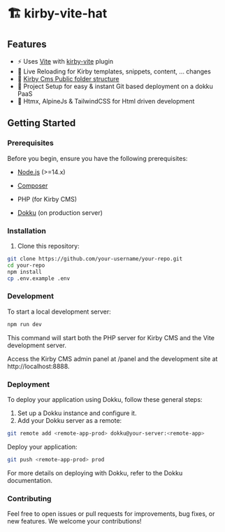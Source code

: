 # 🏗️ kirby-vite-hat

## Features

- ⚡️ Uses [Vite](https://vitejs.dev/) with [kirby-vite](https://github.com/arnoson/kirby-vite) plugin
- 🔄 Live Reloading for Kirby templates, snippets, content, ... changes
- 📂 [Kirby Cms Public folder structure](https://getkirby.com/docs/guide/configuration#custom-folder-setup__public-folder-setup)
- 🐋 Project Setup for easy & instant Git based deployment on a dokku PaaS
- 🥰 Htmx, AlpineJs & TailwindCSS for Html driven development

## Getting Started

### Prerequisites

Before you begin, ensure you have the following prerequisites:

- [Node.js](https://nodejs.org/) (>=14.x)
- [Composer](https://getcomposer.org/)
- PHP (for Kirby CMS)

- [Dokku](https://dokku.com/) (on production server)

### Installation

1. Clone this repository:

```bash
git clone https://github.com/your-username/your-repo.git
cd your-repo
npm install
cp .env.example .env
```
### Development

To start a local development server:

```bash
npm run dev
```

This command will start both the PHP server for Kirby CMS and the Vite development server.

Access the Kirby CMS admin panel at /panel and the development site at http://localhost:8888.


### Deployment

To deploy your application using Dokku, follow these general steps:

1. Set up a Dokku instance and configure it.
2. Add your Dokku server as a remote:

```bash
git remote add <remote-app-prod> dokku@your-server:<remote-app>
```

Deploy your application:

```bash
git push <remote-app-prod> prod
```

For more details on deploying with Dokku, refer to the Dokku documentation.

### Contributing

Feel free to open issues or pull requests for improvements, bug fixes, or new features. We welcome your contributions!
